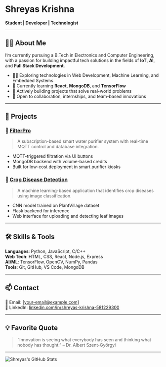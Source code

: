 # Shreyas Krishna

**Student | Developer | Technologist**

---

## 🧑‍💻 About Me

I’m currently pursuing a B.Tech in Electronics and Computer Engineering, with a passion for building impactful tech solutions in the fields of **IoT**, **AI**, and **Full Stack Development**.

- 👨‍🔬 Exploring technologies in Web Development, Machine Learning, and Embedded Systems
- 🌱 Currently learning **React**, **MongoDB**, and **TensorFlow**
- 🚀 Actively building projects that solve real-world problems
- 🤝 Open to collaboration, internships, and team-based innovations

---

## 💼 Projects

### 🔹 [FilterPro](https://github.com/Shreyaskrishna75111/filterpro)
> A subscription-based smart water purifier system with real-time MQTT control and database integration.

- MQTT-triggered filtration via UI buttons
- MongoDB backend with volume-based credits
- Built for low-cost deployment in smart purifier kiosks

### 🔹 [Crop Disease Detection](https://github.com/Shreyaskrishna75111/crop-disease-prediction)
> A machine learning-based application that identifies crop diseases using image classification.

- CNN model trained on PlantVillage dataset
- Flask backend for inference
- Web interface for uploading and detecting leaf images

---

## 🛠️ Skills & Tools

**Languages**: Python, JavaScript, C/C++  
**Web Tech**: HTML, CSS, React, Node.js, Express  
**AI/ML**: TensorFlow, OpenCV, NumPy, Pandas  
**Tools**: Git, GitHub, VS Code, MongoDB

---

## 📫 Contact

📧 Email: [your-email@example.com]  
🔗 LinkedIn: [linkedin.com/in/shreyas-krishna-581229300](https://www.linkedin.com/in/shreyas-krishna-581229300/)

---

## 💡 Favorite Quote

> “Innovation is seeing what everybody has seen and thinking what nobody has thought.” – Dr. Albert Szent-Györgyi

---

![Shreyas's GitHub Stats](https://github-readme-stats.vercel.app/api?username=Shreyaskrishna75111&show_icons=true&theme=radical)

